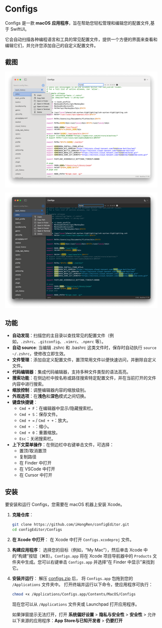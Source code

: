 # Configs

Configs 是一款 **macOS** **应用程序**，旨在帮助您轻松管理和编辑您的配置文件,基于 SwiftUI。

它会自动扫描各种编程语言和工具的常见配置文件，提供一个方便的界面来查看和编辑它们，并允许您添加自己的自定义配置文件。

## 截图

![](./screenshots/light.png)


![](./screenshots/dark.png)

## 功能

- **自动发现**：扫描您的主目录以查找常见的配置文件（例如，`.zshrc`、`.gitconfig`、`.vimrc`、`.npmrc` 等）。
- **自动 source**: 当编辑 .zshrc 和 .bashrc 这类文件时，保存时自动执行 `source ~/.zshrc`，使修改立即生效。
- **文件管理**：添加自定义配置文件，置顶常用文件以便快速访问，并删除自定义文件。
- **代码编辑器**：集成代码编辑器，支持多种文件类型的语法高亮。
- **搜索功能**：在侧边栏中按名称或路径搜索特定配置文件，并在当前打开的文件内容中进行搜索。
- **缩放控制**：调整编辑器内容的缩放级别。
- **外观选项**：在**浅色**和**深色**模式之间切换。
- **键盘快捷键**：
  - `Cmd + F`：在编辑器中显示/隐藏搜索栏。
  - `Cmd + S`：保存文件。
  - `Cmd + =` / `Cmd + +`：放大。
  - `Cmd + -`：缩小。
  - `Cmd + 0`：重置缩放。
  - `Esc`：关闭搜索栏。
- **上下文菜单操作**：在侧边栏中右键单击文件，可选择：
  - 置顶/取消置顶
  - 复制路径
  - 在 Finder 中打开
  - 在 VSCode 中打开
  - 在 Cursor 中打开

## 安装

要安装和运行 Configs，您需要在 macOS 机器上安装 Xcode。

1. **克隆仓库**：

   ```bash
   git clone https://github.com/iHongRen/configEditor.git
   cd configEditor/Configs
   ```

2. **在 Xcode 中打开**：
   在 Xcode 中打开 `Configs.xcodeproj` 文件。

3. **构建应用程序**：
   选择您的目标（例如，“My Mac”），然后单击 Xcode 中的“构建”按钮（⌘B）。`Configs.app` 将在 Xcode 项目导航器中的 `Products` 文件夹中生成。您可以右键单击 `Configs.app` 并选择“在 Finder 中显示”来找到它。

4. **安装并运行**：
   解压 [configs.zip](https://github.com/iHongRen/configEditor/releases) 后， 将 `Configs.app` 包拖到您的 `/Applications` 文件夹中。
   打开终端并运行以下命令，使应用程序可执行：

   ```bash
   chmod +x /Applications/Configs.app/Contents/MacOS/Configs
   ```
   现在您可以从 `/Applications` 文件夹或 Launchpad 打开应用程序。
   
   如果弹窗提示无法打开，打开 **系统偏好设置** > **隐私与安全性** > **安全性** > 允许以下来源的应用程序：**App Store与已知开发者** > **仍要打开**